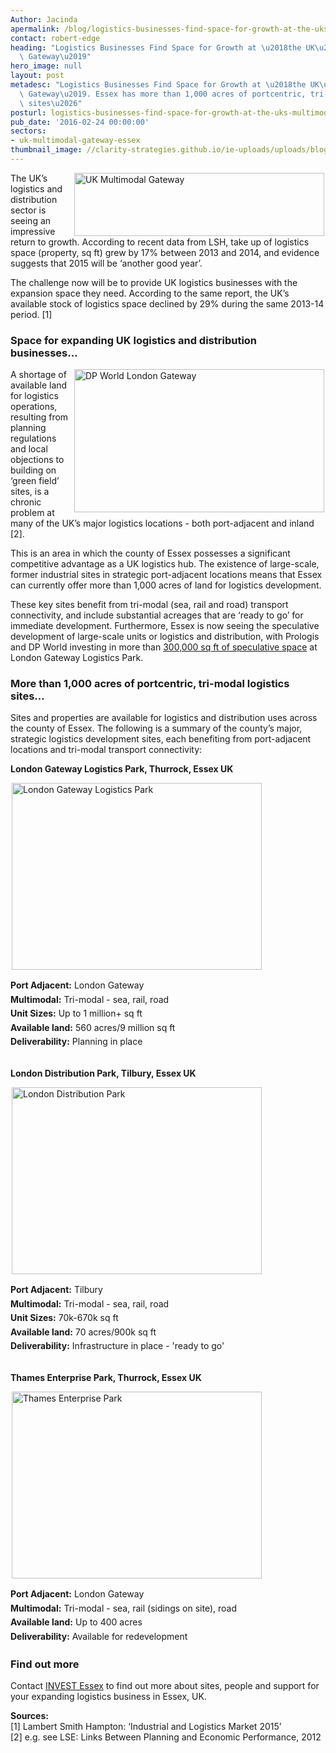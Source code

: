 ```yaml
---
Author: Jacinda
apermalink: /blog/logistics-businesses-find-space-for-growth-at-the-uks-multimodal-gateway
contact: robert-edge
heading: "Logistics Businesses Find Space for Growth at \u2018the UK\u2019s Multimodal\
  \ Gateway\u2019"
hero_image: null
layout: post
metadesc: "Logistics Businesses Find Space for Growth at \u2018the UK\u2019s Multimodal\
  \ Gateway\u2019. Essex has more than 1,000 acres of portcentric, tri-modal logistics\
  \ sites\u2026"
posturl: logistics-businesses-find-space-for-growth-at-the-uks-multimodal-gateway
pub_date: '2016-02-24 00:00:00'
sectors:
- uk-multimodal-gateway-essex
thumbnail_image: //clarity-strategies.github.io/ie-uploads/uploads/blog/Logistics_-_LI_1_mini.jpg
---
```


<p><img alt='UK Multimodal Gateway' src='//clarity-strategies.github.io/ie-uploads/uploads/blog/UK-multimodal-gateway-essex-logo-rgb_400.jpg' style='width: 400px; height: 101px; margin-left: 2px; margin-right: 2px; float: right;'/>The UK’s logistics and distribution sector is seeing an impressive return to growth. According to recent data from LSH, take up of logistics space (property, sq ft) grew by 17% between 2013 and 2014, and evidence suggests that 2015 will be ‘another good year’.</p><p>The challenge now will be to provide UK logistics businesses with the expansion space they need. According to the same report, the UK’s available stock of logistics space declined by 29% during the same 2013-14 period. [1]</p><h3>Space for expanding UK logistics and distribution businesses…</h3><p><img alt='DP World London Gateway' src='//clarity-strategies.github.io/ie-uploads/uploads/blog/Logistics__700.jpg' style='width: 400px; height: 229px; margin-left: 2px; margin-right: 2px; float: right;'/>A shortage of available land for logistics operations, resulting from planning regulations and local objections to building on ‘green field’ sites, is a chronic problem at many of the UK’s major logistics locations - both port-adjacent and inland [2].</p><p>This is an area in which the county of Essex possesses a significant competitive advantage as a UK logistics hub. The existence of large-scale, former industrial sites in strategic port-adjacent locations means that Essex can currently offer more than 1,000 acres of land for logistics development.</p><p>These key sites benefit from tri-modal (sea, rail and road) transport connectivity, and include substantial acreages that are ‘ready to go’ for immediate development. Furthermore, Essex is now seeing the speculative development of large-scale units or logistics and distribution, with Prologis and DP World investing in more than <a href='http://www.londongateway.com/media/cms_page_media/38/20750_DPWorld_London_Gateway_JV_Insert_LR_1.pdf' target='_blank'>300,000 sq ft of speculative space</a> at London Gateway Logistics Park.</p><h3>More than 1,000 acres of portcentric, tri-modal logistics sites…</h3><p>Sites and properties are available for logistics and distribution uses across the county of Essex. The following is a summary of the county’s major, strategic logistics development sites, each benefiting from port-adjacent locations and tri-modal transport connectivity:</p><p><strong>London Gateway Logistics Park, Thurrock, Essex UK</strong></p><p><img alt='London Gateway Logistics Park' src='//clarity-strategies.github.io/ie-uploads/uploads/blog/Logistics_Park_2_400.jpg' style='width: 400px; height: 299px; margin-left: 2px; margin-right: 2px;'/></p><p><strong style='line-height: 1.6;'>Port Adjacent:</strong><span style='line-height: 1.6;'> London Gateway</span><br/><strong style='line-height: 1.6;'>Multimodal:</strong><span style='line-height: 1.6;'> Tri-modal - sea, rail, road</span><br/><strong style='line-height: 1.6;'>Unit Sizes:</strong><span style='line-height: 1.6;'> Up to 1 million+ sq ft</span><br/><strong style='line-height: 1.6;'>Available land:</strong><span style='line-height: 1.6;'> 560 acres/9 million sq ft</span><br/><strong style='line-height: 1.6;'>Deliverability:</strong><span style='line-height: 1.6;'> Planning in place</span><br/> </p><p><strong>London Distribution Park, Tilbury, Essex UK</strong></p><p><img alt='London Distribution Park' src='//clarity-strategies.github.io/ie-uploads/uploads/blog/LondonDistPk_Tilbury_400.jpg' style='width: 400px; height: 299px; margin-left: 2px; margin-right: '/></p><p><strong style='line-height: 1.6;'>Port Adjacent:</strong><span style='line-height: 1.6;'> Tilbury</span><br/><strong style='line-height: 1.6;'>Multimodal:</strong><span style='line-height: 1.6;'> Tri-modal - sea, rail, road</span><br/><strong style='line-height: 1.6;'>Unit Sizes:</strong><span style='line-height: 1.6;'> 70k-670k sq ft</span><br/><strong style='line-height: 1.6;'>Available land:</strong><span style='line-height: 1.6;'> 70 acres/900k sq ft</span><br/><strong style='line-height: 1.6;'>Deliverability:</strong><span style='line-height: 1.6;'> Infrastructure in place - 'ready to go'</span><br/> </p><p><strong>Thames Enterprise Park, Thurrock, Essex UK</strong></p><p><img alt='Thames Enterprise Park' src='//clarity-strategies.github.io/ie-uploads/uploads/blog/Thames_Enterprise_Park_400.jpg' style='width: 400px; height: 299px; margin-left: 2px; margin-right: 2px;'/></p><p><strong style='line-height: 1.6;'>Port Adjacent:</strong><span style='line-height: 1.6;'> London Gateway</span><br/><strong style='line-height: 1.6;'>Multimodal:</strong><span style='line-height: 1.6;'> Tri-modal - sea, rail (sidings on site), road</span><br/><strong style='line-height: 1.6;'>Available land:</strong><span style='line-height: 1.6;'> Up to 400 acres</span><br/><strong style='line-height: 1.6;'>Deliverability:</strong><span style='line-height: 1.6;'> Available for redevelopment</span></p><h3>Find out more</h3><p>Contact <a href='http://www.investessex.co.uk/' target='_blank'>INVEST Essex</a> to find out more about sites, people and support for your expanding logistics business in Essex, UK.</p><p><strong>Sources:</strong><br/>[1] Lambert Smith Hampton: ‘Industrial and Logistics Market 2015’<br/>[2] e.g. see LSE: Links Between Planning and Economic Performance, 2012</p>